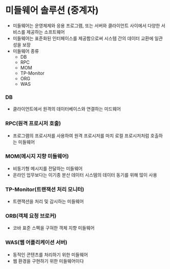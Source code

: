 # 미들웨어 솔루션 (중계자)

- 미들웨어는 운영체제와 응용 프로그램, 또는 서버와 클라이언트 사이에서 다양한 서비스를 제공하는 소프트웨어
- 미들웨어는 표준화된 인터페이스를 제공함으로써 시스템 간의 데이터 교환에 일관성을 보장
- 미들웨어 종류
  - DB
  - RPC
  - MOM
  - TP-Monitor
  - ORG
  - WAS

### DB

- 클라이언트에서 원격의 데이터베이스와 연결하는 미드웨어

### RPC(원격 프로시저 호출)

- 프로그램의 프로시저를 사용하여 원격 프로시저를 마치 로컬 프로시저처럼 호출하는 미들웨어

### MOM(메시지 지향 미들웨어)

- 비동기형 메시지를 전달하는 미들웨어
- 온라인 업무보다는 이기종 분산 데이터 시스템의 데이터 동기를 위해 많이 사용

### TP-Monitor(트랜잭션 처리 모니터)

- 트랜잭션을 처리 및 감시하는 미들웨어

### ORB(객체 요청 브로커)

- 코바 표준 스펙을 구혀한 객체 지향 미들웨어

### WAS(웹 어플리케이션 서버)

- 동적인 콘텐츠를 처리하기 위한 미들웨어
- 웹 환경을 구현하기 위한 미들웨어이다
